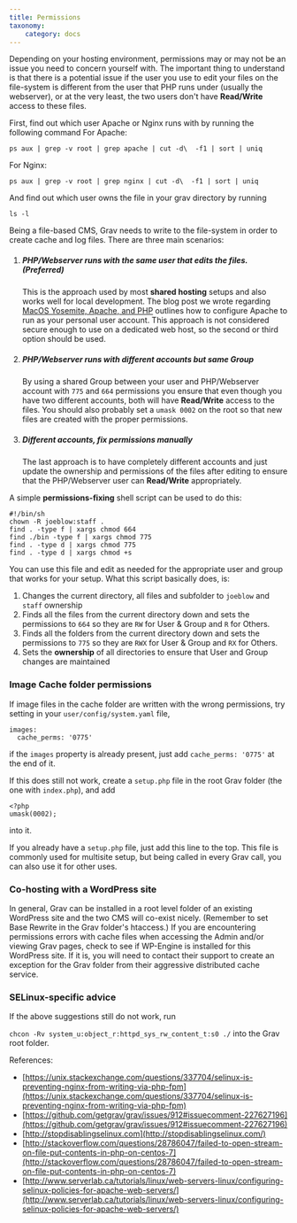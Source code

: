 ```yaml
---
title: Permissions
taxonomy:
    category: docs
---
```


Depending on your hosting environment, permissions may or may not be an issue you need to concern yourself with. The important thing to understand is that there is a potential issue if the user you use to edit your files on the file-system is different from the user that PHP runs under (usually the webserver), or at the very least, the two users don't have **Read/Write** access to these files.

First, find out which user Apache or Nginx runs with by running the following command
For Apache:

    ps aux | grep -v root | grep apache | cut -d\  -f1 | sort | uniq

For Nginx:

    ps aux | grep -v root | grep nginx | cut -d\  -f1 | sort | uniq

And find out which user owns the file in your grav directory by running

    ls -l


Being a file-based CMS, Grav needs to write to the file-system in order to create cache and log files. There are three main scenarios:

1. ##### PHP/Webserver runs with the same user that edits the files.  (Preferred)
   This is the approach used by most **shared hosting** setups and also works well for local development. The blog post we wrote regarding [MacOS Yosemite, Apache, and PHP](https://getgrav.org/blog/mac-os-x-apache-setup-multiple-php-versions) outlines how to configure Apache to run as your personal user account. This approach is not considered secure enough to use on a dedicated web host, so the second or third option should be used.

2. ##### PHP/Webserver runs with different accounts but same Group
   By using a shared Group between your user and PHP/Webserver account with `775` and `664` permissions you ensure that even though you have two different accounts, both will have **Read/Write** access to the files.  You should also probably set a `umask 0002` on the root so that new files are created with the proper permissions.

3. ##### Different accounts, fix permissions manually
   The last approach is to have completely different accounts and just update the ownership and permissions of the files after editing to ensure that the PHP/Webserver user can **Read/Write** appropriately.

A simple **permissions-fixing** shell script can be used to do this:

    #!/bin/sh
    chown -R joeblow:staff .
    find . -type f | xargs chmod 664
    find ./bin -type f | xargs chmod 775
    find . -type d | xargs chmod 775
    find . -type d | xargs chmod +s

You can use this file and edit as needed for the appropriate user and group that works for your setup.  What this script basically does, is:

1. Changes the current directory, all files and subfolder to `joeblow` and `staff` ownership
2. Finds all the files from the current directory down and sets the permissions to `664` so they are `RW` for User & Group and `R` for Others.
3. Finds all the folders from the current directory down and sets the permissions to `775` so they are `RWX` for User & Group and `RX` for Others.
4. Sets the **ownership** of all directories to ensure that User and Group changes are maintained

### Image Cache folder permissions

If image files in the cache folder are written with the wrong permissions, try setting in your `user/config/system.yaml` file,

```
images:
  cache_perms: '0775'
```

if the `images` property is already present, just add `cache_perms: '0775'` at the end of it.

If this does still not work, create a `setup.php` file in the root Grav folder (the one with `index.php`), and add

```
<?php
umask(0002);
```

into it.

If you already have a `setup.php` file, just add this line to the top. This file is commonly used for multisite setup, but being called in every Grav call, you can also use it for other uses.

### Co-hosting with a WordPress site

In general, Grav can be installed in a root level folder of an existing WordPress site and the two CMS will co-exist nicely.  (Remember to set Base Rewrite in the Grav folder's htaccess.)  If you are encountering permissions errors with cache files when accessing the Admin and/or viewing Grav pages, check to see if WP-Engine is installed for this WordPress site.  If it is, you will need to contact their support to create an exception for the Grav folder from their aggressive distributed cache service.

### SELinux-specific advice

If the above suggestions still do not work, run

`chcon -Rv system_u:object_r:httpd_sys_rw_content_t:s0 ./` into the Grav root folder.

References:
- [https://unix.stackexchange.com/questions/337704/selinux-is-preventing-nginx-from-writing-via-php-fpm](https://unix.stackexchange.com/questions/337704/selinux-is-preventing-nginx-from-writing-via-php-fpm)
- [https://github.com/getgrav/grav/issues/912#issuecomment-227627196](https://github.com/getgrav/grav/issues/912#issuecomment-227627196)
- [http://stopdisablingselinux.com](http://stopdisablingselinux.com/)
- [http://stackoverflow.com/questions/28786047/failed-to-open-stream-on-file-put-contents-in-php-on-centos-7](http://stackoverflow.com/questions/28786047/failed-to-open-stream-on-file-put-contents-in-php-on-centos-7)
- [http://www.serverlab.ca/tutorials/linux/web-servers-linux/configuring-selinux-policies-for-apache-web-servers/](http://www.serverlab.ca/tutorials/linux/web-servers-linux/configuring-selinux-policies-for-apache-web-servers/)
